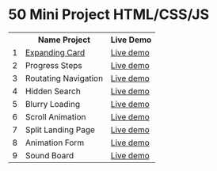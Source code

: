 <h1> 50 Mini Project HTML/CSS/JS </h1>

<table>
  <tr>
    <th></th>
    <th>Name Project</th>
    <th>Live Demo</th>
  </tr>
  <tr>
    <td>1</td>
    <td><a href="https://github.com/toantoan24620/50miniprojecthtmlcssjs/tree/master/Day1_ExpandingCard">Expanding Card</a></td>
    <td><a href="https://toantoan24620.github.io/50miniprojecthtmlcssjs/Day1_ExpandingCard/">Live demo</a></td>
  </tr>
  <tr>
    <td>2</td>
    <td>Progress Steps</td>
    <td><a href="https://toantoan24620.github.io/50miniprojecthtmlcssjs/Day2_ProgressSteps/">Live demo</a></td>
  </tr>
  <tr>
    <td>3</td>
    <td>Routating Navigation</td>
    <td><a href="https://toantoan24620.github.io/50miniprojecthtmlcssjs/Day3_RoutatingNavigation/">Live demo</a></td>
  </tr>
  <tr>
    <td>4</td>
    <td>Hidden Search</td>
    <td><a href="https://toantoan24620.github.io/50miniprojecthtmlcssjs/Day4_HiddenSearch/">Live demo</a></td>
  </tr>
  <tr>
    <td>5</td>
    <td>Blurry Loading</td>
    <td><a href="https://toantoan24620.github.io/50miniprojecthtmlcssjs/Day5_BlurryLoading/">Live demo</a></td>
  </tr>
  <tr>
    <td>6</td>
    <td>Scroll Animation</td>
    <td><a href="https://toantoan24620.github.io/50miniprojecthtmlcssjs/Day6_ScrollAnimation/">Live demo</a></td>
  </tr>
  <tr>
    <td>7</td>
    <td>Split Landing Page</td>
    <td><a href="https://toantoan24620.github.io/50miniprojecthtmlcssjs/Day7_SplitLandingPage/">Live demo</a></td>
  </tr>
  <tr>
    <td>8</td>
    <td>Animation Form</td>
    <td><a href="https://toantoan24620.github.io/50miniprojecthtmlcssjs/Day8_AnimationForm/">Live demo</a></td>
  </tr>
  <tr>
    <td>9</td>
    <td>Sound Board</td>
    <td><a href="https://toantoan24620.github.io/50miniprojecthtmlcssjs/Day9_SoundBoard/">Live demo</a></td>
  </tr>
  
</table>
